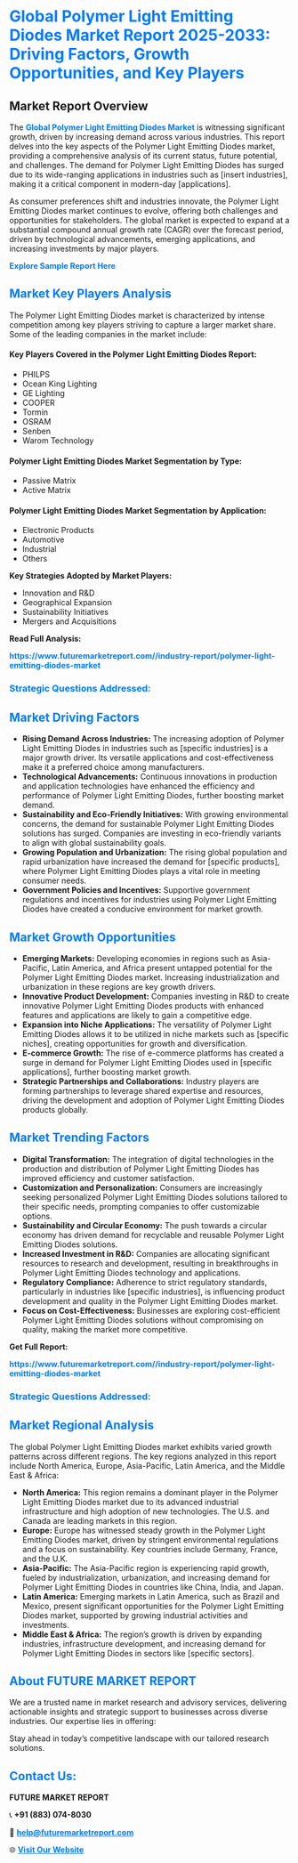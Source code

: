 <h1 style="color: #007BFF;">Global Polymer Light Emitting Diodes Market Report 2025-2033: Driving Factors, Growth Opportunities, and Key Players</h1>

<section id="overview">
<h2>Market Report Overview</h2>
<p>The <a href="https://www.futuremarketreport.com//industry-report/polymer-light-emitting-diodes-market" style="color: #007BFF; text-decoration: none;"><strong>Global Polymer Light Emitting Diodes Market</strong></a> is witnessing significant growth, driven by increasing demand across various industries. This report delves into the key aspects of the Polymer Light Emitting Diodes market, providing a comprehensive analysis of its current status, future potential, and challenges. The demand for Polymer Light Emitting Diodes has surged due to its wide-ranging applications in industries such as [insert industries], making it a critical component in modern-day [applications].</p>
<p>As consumer preferences shift and industries innovate, the Polymer Light Emitting Diodes market continues to evolve, offering both challenges and opportunities for stakeholders. The global market is expected to expand at a substantial compound annual growth rate (CAGR) over the forecast period, driven by technological advancements, emerging applications, and increasing investments by major players.</p>
</section>

<section id="overview">
<p><a href="https://www.futuremarketreport.com//request-sample/reportId=76160" style="color: #007BFF; text-decoration: none;"><strong>Explore Sample Report Here</strong></a></p>
</section>

<section id="key-players">
<h2 style="color: #007BFF;">Market Key Players Analysis</h2>
<p>The Polymer Light Emitting Diodes market is characterized by intense competition among key players striving to capture a larger market share. Some of the leading companies in the market include:</p>
<h4>Key Players Covered in the Polymer Light Emitting Diodes Report:</h4>
<ul><li>PHILPS</li><li>Ocean King Lighting</li><li>GE Lighting</li><li>COOPER</li><li>Tormin</li><li>OSRAM</li><li>Senben</li><li>Warom Technology</li></ul>
<h4>Polymer Light Emitting Diodes Market Segmentation by Type:</h4>
<ul><li>Passive Matrix</li><li>Active Matrix</li></ul>

<h4>Polymer Light Emitting Diodes Market Segmentation by Application:</h4>
<ul><li>Electronic Products</li><li>Automotive</li><li>Industrial</li><li>Others</li></ul>
<p><strong>Key Strategies Adopted by Market Players:</strong></p>
<ul>
<li>Innovation and R&D</li>
<li>Geographical Expansion</li>
<li>Sustainability Initiatives</li>
<li>Mergers and Acquisitions</li>
</ul>
</section>

<section>
<p><strong>Read Full Analysis: </strong></p><a href="https://www.futuremarketreport.com//industry-report/polymer-light-emitting-diodes-market" style="color: #007BFF; text-decoration: none;"><strong>https://www.futuremarketreport.com//industry-report/polymer-light-emitting-diodes-market</strong></a>
<h3 style="color: #007BFF;">Strategic Questions Addressed:</h3>
</section>

<section id="driving-factors">
<h2 style="color: #007BFF;">Market Driving Factors</h2>
<ul>
<li><strong>Rising Demand Across Industries:</strong> The increasing adoption of Polymer Light Emitting Diodes in industries such as [specific industries] is a major growth driver. Its versatile applications and cost-effectiveness make it a preferred choice among manufacturers.</li>
<li><strong>Technological Advancements:</strong> Continuous innovations in production and application technologies have enhanced the efficiency and performance of Polymer Light Emitting Diodes, further boosting market demand.</li>
<li><strong>Sustainability and Eco-Friendly Initiatives:</strong> With growing environmental concerns, the demand for sustainable Polymer Light Emitting Diodes solutions has surged. Companies are investing in eco-friendly variants to align with global sustainability goals.</li>
<li><strong>Growing Population and Urbanization:</strong> The rising global population and rapid urbanization have increased the demand for [specific products], where Polymer Light Emitting Diodes plays a vital role in meeting consumer needs.</li>
<li><strong>Government Policies and Incentives:</strong> Supportive government regulations and incentives for industries using Polymer Light Emitting Diodes have created a conducive environment for market growth.</li>
</ul>
</section>

<section id="growth-opportunities">
<h2 style="color: #007BFF;">Market Growth Opportunities</h2>
<ul>
<li><strong>Emerging Markets:</strong> Developing economies in regions such as Asia-Pacific, Latin America, and Africa present untapped potential for the Polymer Light Emitting Diodes market. Increasing industrialization and urbanization in these regions are key growth drivers.</li>
<li><strong>Innovative Product Development:</strong> Companies investing in R&D to create innovative Polymer Light Emitting Diodes products with enhanced features and applications are likely to gain a competitive edge.</li>
<li><strong>Expansion into Niche Applications:</strong> The versatility of Polymer Light Emitting Diodes allows it to be utilized in niche markets such as [specific niches], creating opportunities for growth and diversification.</li>
<li><strong>E-commerce Growth:</strong> The rise of e-commerce platforms has created a surge in demand for Polymer Light Emitting Diodes used in [specific applications], further boosting market growth.</li>
<li><strong>Strategic Partnerships and Collaborations:</strong> Industry players are forming partnerships to leverage shared expertise and resources, driving the development and adoption of Polymer Light Emitting Diodes products globally.</li>
</ul>
</section>

<section id="trending-factors">
<h2 style="color: #007BFF;">Market Trending Factors</h2>
<ul>
<li><strong>Digital Transformation:</strong> The integration of digital technologies in the production and distribution of Polymer Light Emitting Diodes has improved efficiency and customer satisfaction.</li>
<li><strong>Customization and Personalization:</strong> Consumers are increasingly seeking personalized Polymer Light Emitting Diodes solutions tailored to their specific needs, prompting companies to offer customizable options.</li>
<li><strong>Sustainability and Circular Economy:</strong> The push towards a circular economy has driven demand for recyclable and reusable Polymer Light Emitting Diodes solutions.</li>
<li><strong>Increased Investment in R&D:</strong> Companies are allocating significant resources to research and development, resulting in breakthroughs in Polymer Light Emitting Diodes technology and applications.</li>
<li><strong>Regulatory Compliance:</strong> Adherence to strict regulatory standards, particularly in industries like [specific industries], is influencing product development and quality in the Polymer Light Emitting Diodes market.</li>
<li><strong>Focus on Cost-Effectiveness:</strong> Businesses are exploring cost-efficient Polymer Light Emitting Diodes solutions without compromising on quality, making the market more competitive.</li>
</ul>
</section>

<section>
<p><strong>Get Full Report: </strong></p><a href="https://www.futuremarketreport.com//industry-report/polymer-light-emitting-diodes-market" style="color: #007BFF; text-decoration: none;"><strong>https://www.futuremarketreport.com//industry-report/polymer-light-emitting-diodes-market</strong></a>
<h3 style="color: #007BFF;">Strategic Questions Addressed:</h3>
</section>


<section id="regional-analysis">
<h2 style="color: #007BFF;">Market Regional Analysis</h2>
<p>The global Polymer Light Emitting Diodes market exhibits varied growth patterns across different regions. The key regions analyzed in this report include North America, Europe, Asia-Pacific, Latin America, and the Middle East & Africa:</p>
<ul>
<li><strong>North America:</strong> This region remains a dominant player in the Polymer Light Emitting Diodes market due to its advanced industrial infrastructure and high adoption of new technologies. The U.S. and Canada are leading markets in this region.</li>
<li><strong>Europe:</strong> Europe has witnessed steady growth in the Polymer Light Emitting Diodes market, driven by stringent environmental regulations and a focus on sustainability. Key countries include Germany, France, and the U.K.</li>
<li><strong>Asia-Pacific:</strong> The Asia-Pacific region is experiencing rapid growth, fueled by industrialization, urbanization, and increasing demand for Polymer Light Emitting Diodes in countries like China, India, and Japan.</li>
<li><strong>Latin America:</strong> Emerging markets in Latin America, such as Brazil and Mexico, present significant opportunities for the Polymer Light Emitting Diodes market, supported by growing industrial activities and investments.</li>
<li><strong>Middle East & Africa:</strong> The region’s growth is driven by expanding industries, infrastructure development, and increasing demand for Polymer Light Emitting Diodes in sectors like [specific sectors].</li>
</ul>
</section>

<footer>
<h2 style="color: #007BFF;">About FUTURE MARKET REPORT</h2>
<p>We are a trusted name in market research and advisory services, delivering actionable insights and strategic support to businesses across diverse industries. Our expertise lies in offering:</p>

<p>Stay ahead in today’s competitive landscape with our tailored research solutions.</p>

<h2 style="color: #007BFF;">Contact Us:</h2>
<p><strong>FUTURE MARKET REPORT</strong></p>
<p>📞 <strong>+91 (883) 074-8030</strong></p>
<p>📧 <strong><a href="mailto:help@futuremarketreport.com" style="color: #007BFF;">help@futuremarketreport.com</a></strong></p>
<p>🌐 <strong><a href="https://www.futuremarketreport.com/" style="color: #007BFF;">Visit Our Website</a></strong></p>
</footer>